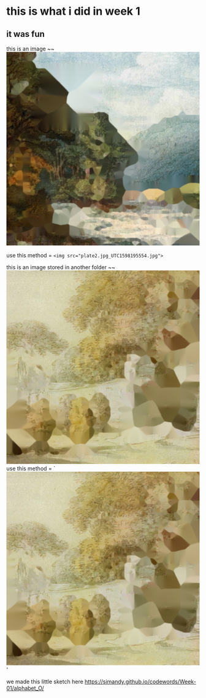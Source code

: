 # this is what i did in week 1
## it was fun

this is an image ~~ <img src="plate2.jpg_UTC1598195554.jpg">

use this method =
`<img src="plate2.jpg_UTC1598195554.jpg">`


this is an image stored in another folder ~~ <img src="../Week-06/plate9.jpg_UTC1598195554.jpg">
use this method =
`<img src="../Week-06/plate9.jpg_UTC1598195554.jpg">'

we made this little sketch here
https://simandy.github.io/codewords/Week-01/alphabet_O/
